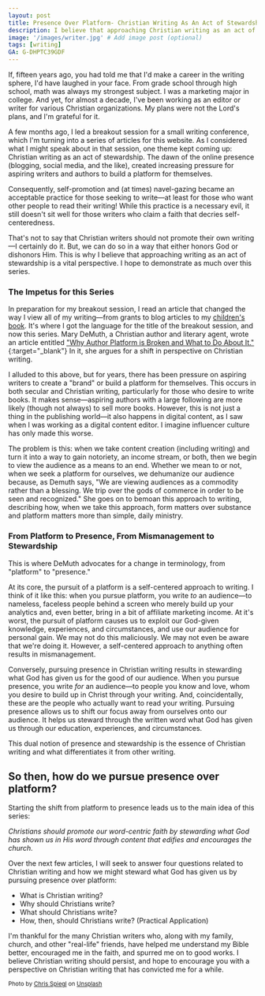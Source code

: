 ```yaml
---
layout: post
title: Presence Over Platform- Christian Writing As An Act of Stewardship
description: I believe that approaching Christian writing as an act of stewardship is a vital perspective and runs counter to the pursuit of a platform.
image: '/images/writer.jpg' # Add image post (optional)
tags: [writing]
GA: G-DHPTC39GDF
---
```

If, fifteen years ago, you had told me that I'd make a career in the writing sphere, I'd have laughed in your face. From grade school through high school, math was always my strongest subject. I was a marketing major in college. And yet, for almost a decade, I've been working as an editor or writer for various Christian organizations. My plans were not the Lord's plans, and I'm grateful for it. 

A few months ago, I led a breakout session for a small writing conference, which I'm turning into a series of articles for this website. As I considered what I might speak about in that session, one theme kept coming up: Christian writing as an act of stewardship. The dawn of the online presence (blogging, social media, and the like), created increasing pressure for aspiring writers and authors to build a platform for themselves. 

Consequently, self-promotion and (at times) navel-gazing became an acceptable practice for those seeking to write—at least for those who want other people to read their writing! While this practice is a necessary evil, it still doesn't sit well for those writers who claim a faith that decries self-centeredness. 

That's not to say that Christian writers should not promote their own writing—I certainly do it. But, we can do so in a way that either honors God or dishonors Him. This is why I believe that approaching writing as an act of stewardship is a vital perspective. I hope to demonstrate as much over this series.

### The Impetus for this Series

In preparation for my breakout session, I read an article that changed the way I view all of my writing—from grants to blog articles to my [children's book](https://www.meredithcook.net/book/). It's where I got the language for the title of the breakout session, and now this series. Mary DeMuth, a Christian author and literary agent, wrote an article entitled ["Why Author Platform is Broken and What to Do About It."](https://marydemuthliterary.com/brokenplatform/){:target="_blank"} In it, she argues for a shift in perspective on Christian writing. 

I alluded to this above, but for years, there has been pressure on aspiring writers to create a "brand" or build a platform for themselves. This occurs in both secular and Christian writing, particularly for those who desire to write books. It makes sense—aspiring authors with a large following are more likely (though not always) to sell more books. However, this is not just a thing in the publishing world—it also happens in digital content, as I saw when I was working as a digital content editor. I imagine influencer culture has only made this worse.  

The problem is this: when we take content creation (including writing) and turn it into a way to gain notoriety, an income stream, or both, then we begin to view the audience as a means to an end. Whether we mean to or not, when we seek a platform for ourselves, we dehumanize our audience because, as Demuth says, "We are viewing audiences as a commodity rather than a blessing. We trip over the gods of commerce in order to be seen and recognized." She goes on to bemoan this approach to writing, describing how, when we take this approach, form matters over substance and platform matters more than simple, daily ministry.

### From Platform to Presence, From Mismanagement to Stewardship

This is where DeMuth advocates for a change in terminology, from "platform" to "presence." 

At its core, the pursuit of a platform is a self-centered approach to writing. I think of it like this: when you pursue platform, you write *to* an audience—to nameless, faceless people behind a screen who merely build up your analytics and, even better, bring in a bit of affiliate marketing income. At it's worst, the pursuit of platform causes us to exploit our God-given knowledge, experiences, and circumstances, and use our audience for personal gain. We may not do this maliciously. We may not even be aware that we're doing it. However, a self-centered approach to anything often results in mismanagement. 

Conversely, pursuing presence in Christian writing results in stewarding what God has given us for the good of our audience. When you pursue presence, you write *for* an audience—to people you know and love, whom you desire to build up in Christ through your writing. And, coincidentally, these are the people who actually want to read your writing. Pursuing presence allows us to shift our focus away from ourselves onto our audience. It helps us steward through the written word what God has given us through our education, experiences, and circumstances.  

This dual notion of presence and stewardship is the essence of Christian writing and what differentiates it from other writing. 

## So then, how do we pursue presence over platform?

Starting the shift from platform to presence leads us to the main idea of this series:

*Christians should promote our word-centric faith by stewarding what God has shown us in His word through content that edifies and encourages the church.*

Over the next few articles, I will seek to answer four questions related to Christian writing and how we might steward what God has given us by pursuing presence over platform:

* What is Christian writing?
* Why should Christians write?
* What should Christians write?
* How, then, should Christians write? (Practical Application)

I'm thankful for the many Christian writers who, along with my family, church, and other "real-life" friends, have helped me understand my Bible better, encouraged me in the faith, and spurred me on to good works. I believe Christian writing should persist, and hope to encourage you with a perspective on Christian writing that has convicted me for a while. 

<sub>Photo by <a href="https://unsplash.com/@chrisspiegl?utm_content=creditCopyText&utm_medium=referral&utm_source=unsplash">Chris Spiegl</a> on <a href="https://unsplash.com/photos/man-typing-on-keyboard-inside-room-CSJPm2POibQ?utm_content=creditCopyText&utm_medium=referral&utm_source=unsplash">Unsplash</a></sub>
  